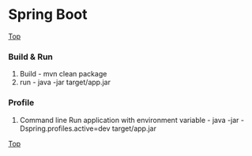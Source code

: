 # Spring Boot
[Top](#top)

### Build & Run ###

1. Build - mvn clean package
1. run - java -jar target/app.jar

### Profile ###
1. Command line Run application with environment variable -  java -jar -Dspring.profiles.active=dev target/app.jar

[Top](#top)